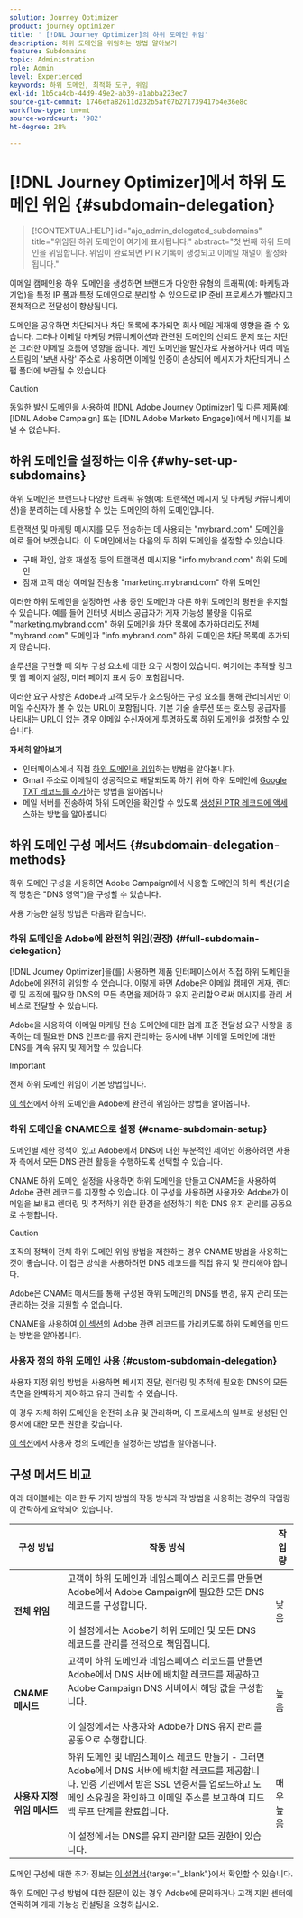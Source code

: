 ```yaml
---
solution: Journey Optimizer
product: journey optimizer
title: ' [!DNL Journey Optimizer]의 하위 도메인 위임'
description: 하위 도메인을 위임하는 방법 알아보기
feature: Subdomains
topic: Administration
role: Admin
level: Experienced
keywords: 하위 도메인, 최적화 도구, 위임
exl-id: 1b5ca4db-44d9-49e2-ab39-a1abba223ec7
source-git-commit: 1746efa82611d232b5af07b271739417b4e36e8c
workflow-type: tm+mt
source-wordcount: '982'
ht-degree: 28%

---
```


# [!DNL Journey Optimizer]에서 하위 도메인 위임 {#subdomain-delegation}

>[!CONTEXTUALHELP]
>id="ajo_admin_delegated_subdomains"
>title="위임된 하위 도메인이 여기에 표시됩니다."
>abstract="첫 번째 하위 도메인을 위임합니다. 위임이 완료되면 PTR 기록이 생성되고 이메일 채널이 활성화됩니다."

이메일 캠페인용 하위 도메인을 생성하면 브랜드가 다양한 유형의 트래픽(예: 마케팅과 기업)을 특정 IP 풀과 특정 도메인으로 분리할 수 있으므로 IP 준비 프로세스가 빨라지고 전체적으로 전달성이 향상됩니다.

도메인을 공유하면 차단되거나 차단 목록에 추가되면 회사 메일 게재에 영향을 줄 수 있습니다. 그러나 이메일 마케팅 커뮤니케이션과 관련된 도메인의 신뢰도 문제 또는 차단은 그러한 이메일 흐름에 영향을 줍니다. 메인 도메인을 발신자로 사용하거나 여러 메일 스트림의 &#39;보낸 사람&#39; 주소로 사용하면 이메일 인증이 손상되어 메시지가 차단되거나 스팸 폴더에 보관될 수 있습니다.

>[!CAUTION]
>
>동일한 발신 도메인을 사용하여 [!DNL Adobe Journey Optimizer] 및 다른 제품(예: [!DNL Adobe Campaign] 또는 [!DNL Adobe Marketo Engage])에서 메시지를 보낼 수 없습니다.

## 하위 도메인을 설정하는 이유  {#why-set-up-subdomains}

하위 도메인은 브랜드나 다양한 트래픽 유형(예: 트랜잭션 메시지 및 마케팅 커뮤니케이션)을 분리하는 데 사용할 수 있는 도메인의 하위 도메인입니다.

트랜잭션 및 마케팅 메시지를 모두 전송하는 데 사용되는 &quot;mybrand.com&quot; 도메인을 예로 들어 보겠습니다. 이 도메인에서는 다음의 두 하위 도메인을 설정할 수 있습니다.

* 구매 확인, 암호 재설정 등의 트랜잭션 메시지용 &quot;info.mybrand.com&quot; 하위 도메인
* 잠재 고객 대상 이메일 전송용 &quot;marketing.mybrand.com&quot; 하위 도메인

이러한 하위 도메인을 설정하면 사용 중인 도메인과 다른 하위 도메인의 평판을 유지할 수 있습니다. 예를 들어 인터넷 서비스 공급자가 게재 가능성 불량을 이유로 &quot;marketing.mybrand.com&quot; 하위 도메인을 차단 목록에 추가하더라도 전체 &quot;mybrand.com&quot; 도메인과 &quot;info.mybrand.com&quot; 하위 도메인은 차단 목록에 추가되지 않습니다.

솔루션을 구현할 때 외부 구성 요소에 대한 요구 사항이 있습니다. 여기에는 추적할 링크 및 웹 페이지 설정, 미러 페이지 표시 등이 포함됩니다.

이러한 요구 사항은 Adobe과 고객 모두가 호스팅하는 구성 요소를 통해 관리되지만 이메일 수신자가 볼 수 있는 URL이 포함됩니다. 기본 기술 솔루션 또는 호스팅 공급자를 나타내는 URL이 없는 경우 이메일 수신자에게 투명하도록 하위 도메인을 설정할 수 있습니다.

**자세히 알아보기**

* 인터페이스에서 직접 [하위 도메인을 위임](delegate-subdomain.md)하는 방법을 알아봅니다.
* Gmail 주소로 이메일이 성공적으로 배달되도록 하기 위해 하위 도메인에 [Google TXT 레코드를 추가](google-txt.md)하는 방법을 알아봅니다
* 메일 서버를 전송하여 하위 도메인을 확인할 수 있도록 [생성된 PTR 레코드에 액세스](ptr-records.md)하는 방법을 알아봅니다

## 하위 도메인 구성 메서드 {#subdomain-delegation-methods}

하위 도메인 구성을 사용하면 Adobe Campaign에서 사용할 도메인의 하위 섹션(기술적 명칭은 &quot;DNS 영역&quot;)을 구성할 수 있습니다.

사용 가능한 설정 방법은 다음과 같습니다.

### 하위 도메인을 Adobe에 완전히 위임(권장) {#full-subdomain-delegation}

[!DNL Journey Optimizer]을(를) 사용하면 제품 인터페이스에서 직접 하위 도메인을 Adobe에 완전히 위임할 수 있습니다. 이렇게 하면 Adobe은 이메일 캠페인 게재, 렌더링 및 추적에 필요한 DNS의 모든 측면을 제어하고 유지 관리함으로써 메시지를 관리 서비스로 전달할 수 있습니다.

<!--The subdomain is fully delegated to Adobe. Adobe is able to control and maintain all aspects of DNS that are required for delivering, rendering and tracking messages.-->

Adobe을 사용하여 이메일 마케팅 전송 도메인에 대한 업계 표준 전달성 요구 사항을 충족하는 데 필요한 DNS 인프라를 유지 관리하는 동시에 내부 이메일 도메인에 대한 DNS를 계속 유지 및 제어할 수 있습니다.

>[!IMPORTANT]
>
>전체 하위 도메인 위임이 기본 방법입니다.

[이 섹션](delegate-subdomain.md#set-up-subdomain)에서 하위 도메인을 Adobe에 완전히 위임하는 방법을 알아봅니다.

### 하위 도메인을 CNAME으로 설정 {#cname-subdomain-setup}

도메인별 제한 정책이 있고 Adobe에서 DNS에 대한 부분적인 제어만 허용하려면 사용자 측에서 모든 DNS 관련 활동을 수행하도록 선택할 수 있습니다.

CNAME 하위 도메인 설정을 사용하면 하위 도메인을 만들고 CNAME을 사용하여 Adobe 관련 레코드를 지정할 수 있습니다. 이 구성을 사용하면 사용자와 Adobe가 이메일을 보내고 렌더링 및 추적하기 위한 환경을 설정하기 위한 DNS 유지 관리를 공동으로 수행합니다.

>[!CAUTION]
>
>조직의 정책이 전체 하위 도메인 위임 방법을 제한하는 경우 CNAME 방법을 사용하는 것이 좋습니다. 이 접근 방식을 사용하려면 DNS 레코드를 직접 유지 및 관리해야 합니다.
>
>Adobe은 CNAME 메서드를 통해 구성된 하위 도메인의 DNS를 변경, 유지 관리 또는 관리하는 것을 지원할 수 없습니다.

CNAME을 사용하여 [이 섹션](delegate-subdomain.md#cname-subdomain-setup)의 Adobe 관련 레코드를 가리키도록 하위 도메인을 만드는 방법을 알아봅니다.

### 사용자 정의 하위 도메인 사용 {#custom-subdomain-delegation}

사용자 지정 위임 방법을 사용하면 메시지 전달, 렌더링 및 추적에 필요한 DNS의 모든 측면을 완벽하게 제어하고 유지 관리할 수 있습니다.

이 경우 자체 하위 도메인을 완전히 소유 및 관리하며, 이 프로세스의 일부로 생성된 인증서에 대한 모든 권한을 갖습니다.

[이 섹션](delegate-custom-subdomain.md)에서 사용자 정의 도메인을 설정하는 방법을 알아봅니다.

## 구성 메서드 비교

아래 테이블에는 이러한 두 가지 방법의 작동 방식과 각 방법을 사용하는 경우의 작업량이 간략하게 요약되어 있습니다.
<!--
| Configuration method | How it works | Level of effort |
|---|---|---|
| **Full delegation** | Create the subdomain and namespace record. Adobe will then configure all DNS records required for Adobe Campaign.<br/><br/>In this setup, Adobe is fully responsible for managing the subdomain and all the DNS records. | Low |
| **CNAME method** |  Create the subdomain and namespace record. Adobe will then provide the records to be placed in your DNS servers and will configure the corresponding values in Adobe Campaign DNS servers.<br/><br/>In this setup, both you and Adobe share responsibility for maintaining DNS. | High |-->


| 구성 방법 | 작동 방식 | 작업량 |
|---|---|---|
| **전체 위임** | 고객이 하위 도메인과 네임스페이스 레코드를 만들면 Adobe에서 Adobe Campaign에 필요한 모든 DNS 레코드를 구성합니다.<br/><br/>이 설정에서는 Adobe가 하위 도메인 및 모든 DNS 레코드를 관리를 전적으로 책임집니다. | 낮음 |
| **CNAME 메서드** | 고객이 하위 도메인과 네임스페이스 레코드를 만들면 Adobe에서 DNS 서버에 배치할 레코드를 제공하고 Adobe Campaign DNS 서버에서 해당 값을 구성합니다.<br/><br/>이 설정에서는 사용자와 Adobe가 DNS 유지 관리를 공동으로 수행합니다. | 높음 |
| **사용자 지정 위임 메서드** | 하위 도메인 및 네임스페이스 레코드 만들기 - 그러면 Adobe에서 DNS 서버에 배치할 레코드를 제공합니다. 인증 기관에서 받은 SSL 인증서를 업로드하고 도메인 소유권을 확인하고 이메일 주소를 보고하여 피드백 루프 단계를 완료합니다.<br/><br/>이 설정에서는 DNS를 유지 관리할 모든 권한이 있습니다. | 매우 높음 |

도메인 구성에 대한 추가 정보는 [이 설명서](https://experienceleague.adobe.com/docs/deliverability-learn/deliverability-best-practice-guide/additional-resources/product-specific-resources/campaign/ac-domain-name-setup.html?lang=ko){target="_blank"}에서 확인할 수 있습니다.

하위 도메인 구성 방법에 대한 질문이 있는 경우 Adobe에 문의하거나 고객 지원 센터에 연락하여 게재 가능성 컨설팅을 요청하십시오.


